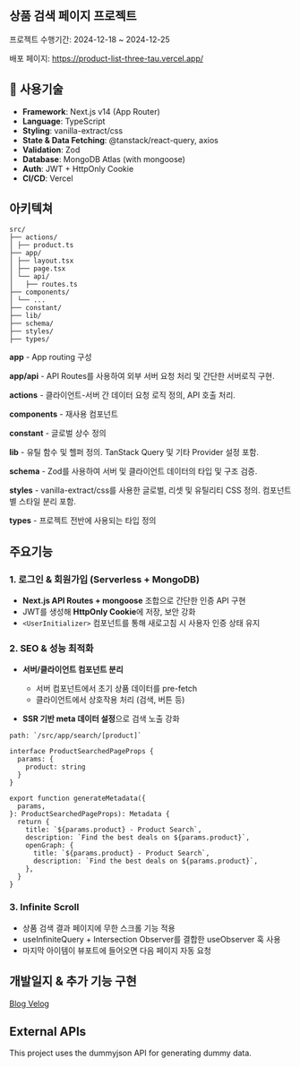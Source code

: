 ## 상품 검색 페이지 프로젝트

프로젝트 수행기간: 2024-12-18 ~ 2024-12-25

배포 페이지: https://product-list-three-tau.vercel.app/

## 🚀 사용기술

- **Framework**: Next.js v14 (App Router)
- **Language**: TypeScript
- **Styling**: vanilla-extract/css
- **State & Data Fetching**: @tanstack/react-query, axios
- **Validation**: Zod
- **Database**: MongoDB Atlas (with mongoose)
- **Auth**: JWT + HttpOnly Cookie
- **CI/CD**: Vercel

## 아키텍쳐

```
src/
├── actions/
│ ├── product.ts
├── app/
│ ├── layout.tsx
│ ├── page.tsx
│ └── api/
│   ├── routes.ts
├── components/
│ └── ...
├── constant/
├── lib/
├── schema/
├── styles/
├── types/
```

**app** - App routing 구성

**app/api** - API Routes를 사용하여 외부 서버 요청 처리 및 간단한 서버로직 구현.

**actions** - 클라이언트-서버 간 데이터 요청 로직 정의, API 호출 처리.

**components** - 재사용 컴포넌트

**constant** - 글로벌 상수 정의

**lib** - 유틸 함수 및 헬퍼 정의. TanStack Query 및 기타 Provider 설정 포함.

**schema** - Zod를 사용하여 서버 및 클라이언트 데이터의 타입 및 구조 검증.

**styles** - vanilla-extract/css를 사용한 글로벌, 리셋 및 유틸리티 CSS 정의. 컴포넌트 별 스타일 분리 포함.

**types** - 프로젝트 전반에 사용되는 타입 정의

## 주요기능

### 1. 로그인 & 회원가입 (Serverless + MongoDB)

- **Next.js API Routes + mongoose** 조합으로 간단한 인증 API 구현  
- JWT를 생성해 **HttpOnly Cookie**에 저장, 보안 강화  
- `<UserInitializer>` 컴포넌트를 통해 새로고침 시 사용자 인증 상태 유지  

### 2. SEO & 성능 최적화

- **서버/클라이언트 컴포넌트 분리**  
  - 서버 컴포넌트에서 초기 상품 데이터를 pre-fetch
  - 클라이언트에서 상호작용 처리 (검색, 버튼 등)

- **SSR 기반 meta 데이터 설정**으로 검색 노출 강화  
```tsx
path: `/src/app/search/[product]`

interface ProductSearchedPageProps {
  params: {
    product: string
  }
}

export function generateMetadata({
  params,
}: ProductSearchedPageProps): Metadata {
  return {
    title: `${params.product} - Product Search`,
    description: `Find the best deals on ${params.product}`,
    openGraph: {
      title: `${params.product} - Product Search`,
      description: `Find the best deals on ${params.product}`,
    },
  }
}
```

### 3. Infinite Scroll
- 상품 검색 결과 페이지에 무한 스크롤 기능 적용
- useInfiniteQuery + Intersection Observer를 결합한 useObserver 훅 사용
- 마지막 아이템이 뷰포트에 들어오면 다음 페이지 자동 요청

## 개발일지 & 추가 기능 구현

[Blog Velog](https://velog.io/@soll/%EB%AA%A8%EB%B0%94%EC%9D%BC-%EC%B9%9C%ED%99%94%EC%A0%81-%ED%99%94%EB%A9%B4-%EC%88%98%EC%A0%95)

## External APIs

This project uses the dummyjson API for generating dummy data.
